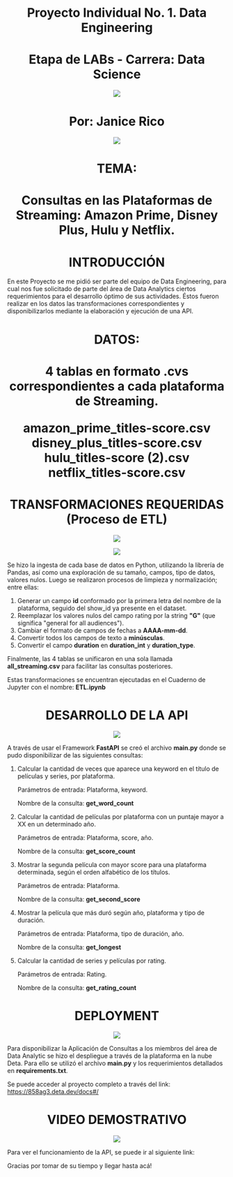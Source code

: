 ## <h1 align=center> Proyecto Individual No. 1. Data Engineering
## <h1 align=center> Etapa de LABs - Carrera: Data Science

<p align="center">
<img src=https://user-images.githubusercontent.com/109157476/213493684-d39b7139-403c-4dac-873f-2505d3ec7fd9.png>

# <h1 align=center> Por: Janice Rico

<p align="center">
<img src=https://user-images.githubusercontent.com/109157476/213494110-56c2db2e-7789-4e59-90ea-9b6bf57196df.jpg>

## <h1 align=center> TEMA:
# <h1 align=center> Consultas en las Plataformas de Streaming: Amazon Prime, Disney Plus, Hulu y Netflix. 

 ## <h1 align=center> INTRODUCCIÓN
 
En este Proyecto se me pidió ser parte del equipo de Data Engineering, para cual nos fue solicitado de parte del área de Data Analytics ciertos requerimientos para el desarrollo óptimo de sus actividades. Éstos fueron realizar en los datos las transformaciones correspondientes y disponibilizarlos mediante la elaboración y ejecución de una API.

# <h1 align=center> DATOS: 
<h1 align=center> 4 tablas en formato .cvs correspondientes a cada plataforma de Streaming.

amazon_prime_titles-score.csv
disney_plus_titles-score.csv
hulu_titles-score (2).csv
netflix_titles-score.csv
 
## <h1 align=center> TRANSFORMACIONES REQUERIDAS (Proceso de ETL)

<p align="center">
<img src=https://user-images.githubusercontent.com/109157476/213510702-9b868883-d3d5-4ab2-876a-ef1fc26719b4.png>

<p align="center">
<img src=https://user-images.githubusercontent.com/109157476/213511000-6a4ed6bb-6339-49f5-b615-bdb84676a5ab.png>
 
Se hizo la ingesta de cada base de datos en Python, utilizando la librería de Pandas, así como una exploración de su tamaño, campos, tipo de datos, valores nulos. Luego se realizaron procesos de limpieza y normalización; entre ellas:
 
1. Generar un campo **id** conformado por la primera letra del nombre de la plataforma, seguido del show_id ya presente en el dataset.
2. Reemplazar los valores nulos del campo rating por la string **"G"** (que significa "general for all audiences").
3. Cambiar el formato de campos de fechas a **AAAA-mm-dd**.
4. Convertir todos los campos de texto a **minúsculas**.
5. Convertir el campo **duration** en **duration_int** y **duration_type**.

Finalmente, las 4 tablas se unificaron en una sola llamada **all_streaming.csv** para facilitar las consultas posteriores.

Estas transformaciones se encuentran ejecutadas en el Cuaderno de Jupyter con el nombre: **ETL.ipynb**
 
## <h1 align=center> DESARROLLO DE LA API

<p align="center">
<img src=https://user-images.githubusercontent.com/109157476/213511190-67941f25-3e6e-4e04-ad10-59387b250e63.png>

A través de usar el Framework **FastAPI** se creó el archivo **main.py** donde se pudo disponibilizar de las siguientes consultas:

1. Calcular la cantidad de veces que aparece una keyword en el título de películas y series, por plataforma.</p>
   Parámetros de entrada: Plataforma, keyword.</p>
   Nombre de la consulta: **get_word_count**</p>
2. Calcular la cantidad de películas por plataforma con un puntaje mayor a XX en un determinado año.</p>
   Parámetros de entrada: Plataforma, score, año.</p>
   Nombre de la consulta: **get_score_count**</p>
3. Mostrar la segunda película con mayor score para una plataforma determinada, según el orden alfabético de los títulos.</p>
   Parámetros de entrada: Plataforma.</p>
   Nombre de la consulta: **get_second_score**</p>
4. Mostrar la película que más duró según año, plataforma y tipo de duración.</p>
   Parámetros de entrada: Plataforma, tipo de duración, año.</p>
   Nombre de la consulta: **get_longest**</p>
5. Calcular la cantidad de series y películas por rating.</p>
   Parámetros de entrada: Rating.</p>
   Nombre de la consulta: **get_rating_count**</p>

## <h1 align=center> DEPLOYMENT

<p align="center">
<img src=https://user-images.githubusercontent.com/109157476/213511843-02ce1997-8353-403f-bbf6-c1e926590ae9.png>

Para disponibilizar la Aplicación de Consultas a los miembros del área de Data Analytic se hizo el despliegue a través de la plataforma en la nube Deta. Para ello se utilizó el archivo **main.py** y los requerimientos detallados en **requirements.txt**.
 
Se puede acceder al proyecto completo a través del link: https://858ag3.deta.dev/docs#/
 
## <h1 align=center> VIDEO DEMOSTRATIVO

<p align="center">
<img src=https://user-images.githubusercontent.com/109157476/213512211-8eb8d4fc-b47b-43e2-bb68-423b567889b7.png>

Para ver el funcionamiento de la API, se puede ir al siguiente link: 

Gracias por tomar de su tiempo y llegar hasta acá!
